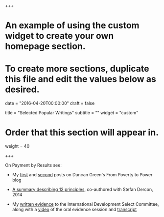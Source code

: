 +++
# An example of using the custom widget to create your own homepage section.
# To create more sections, duplicate this file and edit the values below as desired.

date = "2016-04-20T00:00:00"
draft = false

title = "Selected Popular Writings"
subtitle = ""
widget = "custom"

# Order that this section will appear in.
weight = 40

+++

On Payment by Results see: 

- My [first](https://oxfamblogs.org/fp2p/payment-by-results-what-is-the-evidence-from-the-first-decade/) and [second](https://oxfamblogs.org/fp2p/payment-by-results-in-aid-whats-new/) posts on Duncan Green's From Poverty to Power blog

- [A summary describing 12 principles](https://assets.publishing.service.gov.uk/media/57a089d2e5274a27b20002a5/clist-dercon-PbR.pdf), co-authored with Stefan Dercon, 2014

- My [written evidence](http://data.parliament.uk/writtenevidence/committeeevidence.svc/evidencedocument/international-development-committee/dfids-allocation-of-resources/written/27260.html) to the International Development Select Committee, along with a [video](http://parliamentlive.tv/event/index/7188c2ec-e4bb-4183-b7ea-130ff223c0b5) of the oral evidence session and [transcript](http://data.parliament.uk/writtenevidence/committeeevidence.svc/evidencedocument/international-development-committee/dfids-allocation-of-resources/oral/29003.html)
